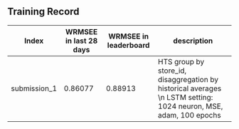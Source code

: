 ## Training Record

| **Index** | **WRMSEE in last 28 days** | **WRMSEE in leaderboard** | **description** |
|-----------|----------------------------|---------------------------|-----------------|
| submission_1 | 0.86077 | 0.88913 | HTS group by store_id, disaggregation by historical averages \n LSTM setting: 1024 neuron, MSE, adam, 100 epochs| 